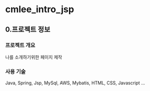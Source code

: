 # cmlee_intro_jsp

## 0.프로젝트 정보 ##

### 프로젝트 개요 ###

나를 소개하기위한 페이지 제작

### 사용 기술 ###

Java, Spring, Jsp, MySql, AWS, Mybatis, HTML, CSS, Javascript ...
